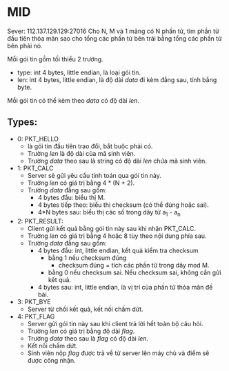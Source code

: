 # MID
Sever: 112.137.129.129:27016
Cho N, M và 1 mảng có N phần tử, tìm phần tử đầu tiên thỏa mãn sao cho tổng các phần tử bên trái bằng tổng các phần tử bên phải nó.

Mỗi gói tin gồm tối thiểu 2 trường.
- type: int 4 bytes, little endian, là loại gói tin.
- len: int 4 bytes, little endian, là độ dài *data* đi kèm đằng sau, tính bằng byte.

Mỗi gói tin có thể kèm theo *data* có độ dài *len*.

## Types:
- 0: PKT_HELLO
  - là gói tin đầu tiên trao đổi, bắt buộc phải có.
  - Trường *len* là độ dài của mã sinh viên.
  - Trường *data* theo sau là string có độ dài *len* chứa mã sinh viên.
- 1: PKT_CALC
  - Server sẽ gửi yêu cầu tính toán qua gói tin này.
  - Trường *len* có giá trị bằng 4 * (N + 2).
  - Trường *data* đằng sau gồm:
    - 4 bytes đầu: biểu thị M.
    - 4 bytes tiếp theo: biểu thị checksum (có thể đúng hoặc sai).
    - 4*N bytes sau: biểu thị các số trong dãy từ a<sub>1</sub> - a<sub>n</sub>
- 2: PKT_RESULT:
  - Client gửi kết quả bằng gói tin này sau khi nhận PKT_CALC.
  - Trường *len* có giá trị bằng 4 hoặc 8 tùy theo nội dung phía sau.
  - Trường *data* đằng sau gồm:
    - 4 bytes đầu: int, little endian, kết quả kiểm tra checksum
      - bằng 1 nếu checksum đúng
        - checksum đúng = tích các phần tử trong dãy mod M.
      - bằng 0 nếu checksum sai. Nếu checksum sai, không cần gửi kết quả.
    - 4 bytes sau: int, little endian, là vị trí của phần tử thỏa mãn đề bài.
- 3: PKT_BYE
  - Server từ chối kết quả, kết nối chấm dứt.
- 4: PKT_FLAG
  - Server gửi gói tin này sau khi client trả lời hết toàn bộ câu hỏi.
  - Trường *len* có giá trị bằng độ dài *flag*.
  - Trường *data* theo sau là *flag* có độ dài *len*.
  - Kết nối chấm dứt.
  - Sinh viên nộp *flag* được trả về từ server lên máy chủ và điểm sẽ được công nhận.

